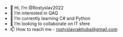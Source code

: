 - 👋 Hi, I’m @Rostyslav2022
- 👀 I’m interested in QAQ
- 🌱 I’m currently learning C# and Python
- 💞️ I’m looking to collaborate on IT sfere
- 📫 How to reach me - rostyslavrakhuba@gmail.com

<!---
Rostyslav2022/Rostyslav2022 is a ✨ special ✨ repository because its `README.md` (this file) appears on your GitHub profile.
You can click the Preview link to take a look at your changes.
--->
